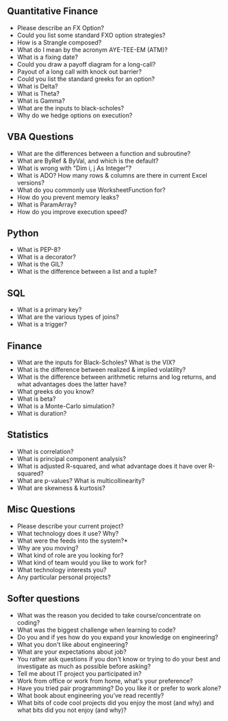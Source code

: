 ## Quantitative Finance

  * Please describe an FX Option?
  * Could you list some standard FXO option strategies?
  * How is a Strangle composed?
  * What do I mean by the acronym AYE-TEE-EM (ATM)?
  * What is a fixing date?
  * Could you draw a payoff diagram for a long-call?
  * Payout of a long call with knock out barrier?
  * Could you list the standard greeks for an option?
  * What is Delta?
  * What is Theta?
  * What is Gamma?
  * What are the inputs to black-scholes?
  * Why do we hedge options on execution?
  
 ## VBA Questions
 
  * What are the differences between a function and subroutine?
  * What are ByRef & ByVal, and which is the default? 
  * What is wrong with "Dim i, j As Integer"?
  * What is ADO? How many rows & columns are there in current Excel versions? 
  * What do you commonly use WorksheetFunction for?
  * How do you prevent memory leaks? 
  * What is ParamArray?
  * How do you improve execution speed?
 
 ## Python
 
  * What is PEP-8?
  * What is a decorator? 
  * What is the GIL? 
  * What is the difference between a list and a tuple?
 
 ## SQL 
 
  * What is a primary key? 
  * What are the various types of joins?
  * What is a trigger?
 
 ## Finance
 
  * What are the inputs for Black-Scholes? What is the VIX?
  * What is the difference between realized & implied volatility? 
  * What is the difference between arithmetic returns and log returns, and what advantages does the latter have? 
  * What greeks do you know?
  * What is beta? 
  * What is a Monte-Carlo simulation? 
  * What is duration?

## Statistics

  * What is correlation? 
  * What is principal component analysis? 
  * What is adjusted R-squared, and what advantage does it have over R-squared?
  * What are p-values? What is multicollinearity?
  * What are skewness & kurtosis?
  
## Misc Questions

  * Please describe your current project?
  * What technology does it use? Why?
  * What were the feeds into the system?*
  * Why are you moving?
  * What kind of role are you looking for?
  * What kind of team would you like to work for? 
  * What technology interests you?
  * Any particular personal projects?
  
 ## Softer questions
 
  * What was the reason you decided to take course/concentrate on coding?
  * What was the biggest challenge when learning to code?
  * Do you and if yes how do you expand your knowledge on engineering?
  * What you don't like about engineering?
  * What are your expectations about job?
  * You rather ask questions if you don't know or trying to do your best and investigate as much as possible before asking?
  * Tell me about IT project you participated in?
  * Work from office or work from home, what's your preference?
  * Have you tried pair programming? Do you like it or prefer to work alone?
  * What book about engineering you've read recently?
  * What bits of code cool projects did you enjoy the most (and why) and what bits did you not enjoy (and why)? 

